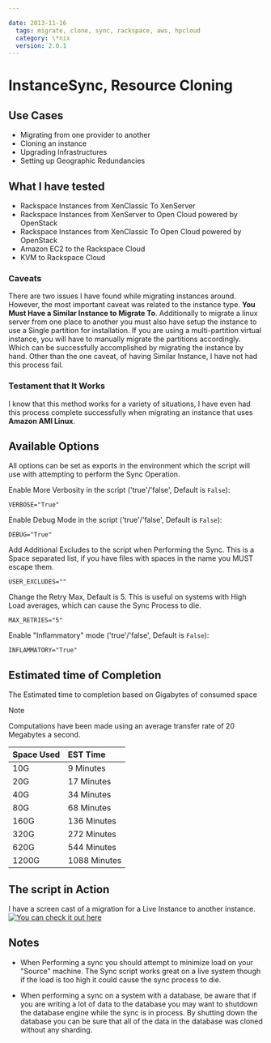 ```yaml
---

date: 2013-11-16
  tags: migrate, clone, sync, rackspace, aws, hpcloud
  category: \*nix
  version: 2.0.1
---
```


# InstanceSync, Resource Cloning

## Use Cases

- Migrating from one provider to another
- Cloning an instance
- Upgrading Infrastructures
- Setting up Geographic Redundancies

## What I have tested

- Rackspace Instances from XenClassic To XenServer
- Rackspace Instances from XenServer to Open Cloud powered by OpenStack
- Rackspace Instances from XenClassic To Open Cloud powered by OpenStack
- Amazon EC2 to the Rackspace Cloud
- KVM to Rackspace Cloud

### Caveats

There are two issues I have found while migrating instances around. However, the most important caveat was related to the instance type. **You Must Have a Similar Instance to Migrate To**. Additionally to migrate a linux server from one place to another you must also have setup the instance to use a Single partition for installation. If you are using a multi-partition virtual instance, you will have to manually migrate the partitions accordingly. Which can be successfully accomplished by migrating the instance by hand. Other than the one caveat, of having Similar Instance, I have not had this process fail.

### Testament that It Works

I know that this method works for a variety of situations, I have even had this process complete successfully when migrating an instance that uses **Amazon AMI Linux**.

## Available Options

All options can be set as exports in the environment which the script will use with attempting to perform the Sync Operation.

Enable More Verbosity in the script ('true'/'false', Default is `False`):  

`VERBOSE="True"`

Enable Debug Mode in the script ('true'/'false', Default is `False`):  

`DEBUG="True"`

Add Additional Excludes to the script when Performing the Sync. This is a Space separated list, if you have files with spaces in the name you MUST escape them.  

`USER_EXCLUDES=""`

Change the Retry Max, Default is 5. This is useful on systems with High Load averages, which can cause the Sync Process to die.

`MAX_RETRIES="5"`

Enable "Inflammatory" mode ('true'/'false', Default is `False`):  

`INFLAMMATORY="True"`

## Estimated time of Completion

The Estimated time to completion based on Gigabytes of consumed space

> [!Note]
>
> Computations have been made using an average transfer rate of 20 Megabytes a second.

| Space Used     | EST Time     |
| :------------- | :----------  |
| 10G            | 9 Minutes    |
| 20G            | 17 Minutes   |
| 40G            | 34 Minutes   |
| 80G            | 68 Minutes   |
| 160G           | 136 Minutes  |
| 320G           | 272 Minutes  |
| 620G           | 544 Minutes  |
| 1200G          | 1088 Minutes |

## The script in Action  

I have a screen cast of a migration for a Live Instance to another
instance.
[![You can check it out here](https://asciinema.org/a/1063.svg)](https://asciinema.org/a/1063)

## Notes

- When Performing a sync you should attempt to minimize load on your "Source" machine. The Sync script works great on a live system though if the load is too high it could cause the sync process to die.

- When performing a sync on a system with a database, be aware that if you are writing a lot of data to the database you may want to shutdown the database engine while the sync is in process. By shutting down the database you can be sure that all of the data in the database was cloned without any sharding.
